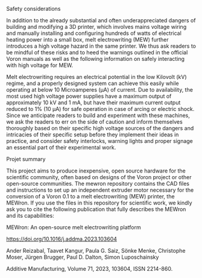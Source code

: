 Safety considerations

In addition to the already substantial and often underappreciated dangers of building and modifying a 3D printer, which involves mains voltage wiring and manually installing and configuring hundreds of watts of electrical heating power into a small box, melt electrowriting (MEW) further introduces a high voltage hazard in the same printer. We thus ask readers to be mindful of these risks and to heed the warnings outlined in the official Voron manuals as well as the following information on safely interacting with high voltage for MEW.

Melt electrowriting requires an electrical potential in the low Kilovolt (kV) regime, and a properly designed system can achieve this easily while operating at below 10 Microamperes (μA) of current. Due to availability, the most used high voltage power supplies have a maximum output of approximately 10 kV and 1 mA, but have their maximum current output reduced to 1% (10 μA) for safe operation in case of arcing or electric shock. Since we anticipate readers to build and experiment with these machines, we ask the readers to err on the side of caution and inform themselves thoroughly based on their specific high voltage sources of the dangers and intricacies of their specific setup before they implement their ideas in practice, and consider safety interlocks, warning lights and proper signage an essential part of their experimental work.

Projet summary

This project aims to produce inexpensive, open source hardware for the scientific community, often based on designs of the Voron project or other open-source communities.
The mewron repository contains the CAD files and instructions to set up an independent extruder motor necessary for the conversion of a Voron 0.1 to a melt electrowriting (MEW) printer, the MEWron.
If you use the files in this repository for scientific work, we kindly ask you to cite the following publication that fully describes the MEWron and its capabilities:

MEWron: An open-source melt electrowriting platform

https://doi.org/10.1016/j.addma.2023.103604

Ander Reizabal, Taavet Kangur, Paula G. Saiz, Sönke Menke, Christophe Moser, Jürgen Brugger, Paul D. Dalton, Simon Luposchainsky

Additive Manufacturing, Volume 71, 2023, 103604, ISSN 2214-860.
